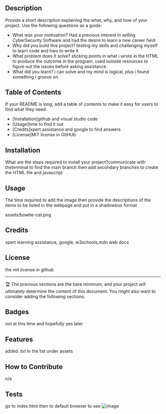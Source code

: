 # <First Time Coding>

## Description

Provide a short description explaining the what, why, and how of your project. Use the following questions as a guide:

- What was your motivation? Had a previous interest in selling CyberSecurity Software and had the desire to learn a new career field
- Why did you build this project?  testing my skills and challenging myself to learn code and hwo to write it 
- What problem does it solve? sticking points in what i wrote in the HTML to produce the outcome in the program.  used outside resources to figure out the issues before asking assistance
- What did you learn? i can solve and my mind is logical, plus i found something i groove on.

## Table of Contents

If your README is long, add a table of contents to make it easy for users to find what they need.

- [Installation]github and visual studio code
- [Usage]time to find it out
- [Credits]xpert assistance and google to find answers
- [License]MIT license in GitHUb

## Installation

What are the steps required to install your project?communicate with theterminal to find the main branch then add secondary branches to create the HTML file and javascript

## Usage

The time required to add the image then provide the descriptions of the items to be listed in the webpage and put in a shadowbox format

assets/bowtie-cat.png

## Credits

xpert learning assistance, google, w3schools,mdn web docs 

## License

the mit license in github

---

🏆 The previous sections are the bare minimum, and your project will ultimately determine the content of this document. You might also want to consider adding the following sections.

## Badges

not at this time and hopefully yes later

## Features

added .txt in the list under assets

## How to Contribute

n/a

## Tests

go to index.html then to default browser to see
![image](https://github.com/user-attachments/assets/e3a31287-c8ae-48db-93ff-f78370d4c0ed)
